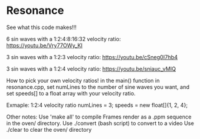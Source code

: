 # Resonance
See what this code makes!!!

6 sin waves with a 1:2:4:8:16:32 velocity ratio:
https://youtu.be/Vry77OWy_KI

3 sin waves with a 1:2:3 velocity ratio:
https://youtu.be/cSneg0I7hb4

3 sin waves with a 1:2:4 velocity ratio:
https://youtu.be/sniauc_vMlQ

How to pick your own velocity ratios!
in the main() function in resonance.cpp, set numLines to the number of sine waves you want, and set speeds[] to a float array with your velocity ratio.

Exmaple: 1:2:4 velocity ratio
numLines = 3;
speeds = new float[]{1, 2, 4};

Other notes:
Use 'make all' to compile
Frames render as a .ppm sequence in the oven/ directory. Use ./convert (bash script) to convert to a video
Use ./clear to clear the oven/ directory
